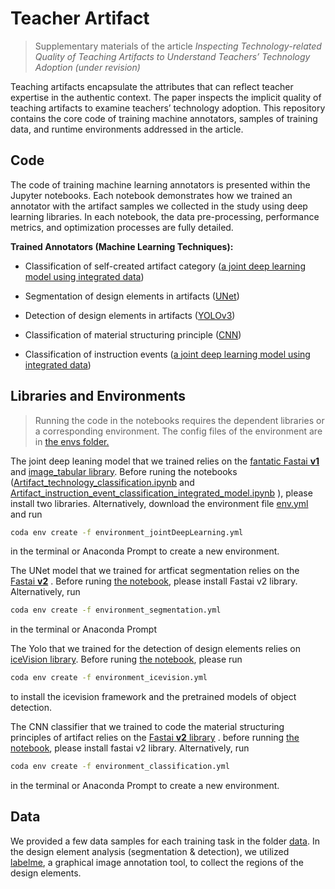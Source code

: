  


# Teacher Artifact
> Supplementary materials of the article *Inspecting Technology-related Quality of Teaching  Artifacts to Understand Teachers’ Technology Adoption (under revision)*

Teaching artifacts encapsulate the attributes that can reflect teacher expertise in the authentic context. The paper inspects the implicit quality of teaching artifacts to examine teachers’ technology adoption. This repository contains the core code of training machine annotators, samples of training data, and runtime environments addressed in the article.

## Code
The code of training machine learning annotators is presented within the Jupyter notebooks. Each notebook demonstrates how we trained an annotator with the artifact samples we collected in the study using deep learning libraries. In each notebook, the data pre-processing, performance metrics, and optimization processes are fully detailed.

**Trained  Annotators (Machine Learning Techniques):**

- Classification of self-created artifact category ([a joint deep learning model using integrated data](https://arxiv.org/abs/1910.03910))

- Segmentation of design elements in artifacts ([UNet](https://en.wikipedia.org/wiki/U-Net))

- Detection of design elements in artifacts ([YOLOv3](https://pjreddie.com/darknet/yolo/))

- Classification of material structuring principle ([CNN](https://en.wikipedia.org/wiki/Convolutional_neural_network))

- Classification of instruction events ([a joint deep learning model using integrated data](https://arxiv.org/abs/1910.03910))

## Libraries and Environments
> Running the code in the notebooks requires the dependent libraries or a corresponding environment. The config files of the environment are in [the envs folder.](https://github.com/lwzhengEDU/teacherArtifact/tree/main/envs)
> 
The joint deep leaning model that we trained relies on the [fantatic Fastai  **v1**](https://github.com/fastai/fastai1) and [image_tabular library](https://github.com/naity/image_tabular). Before runing the notebooks ([Artifact_technology_classification.ipynb](https://github.com/lwzhengEDU/teacherArtifact/blob/main/Artifact_technology_classification.ipynb "Artifact_technology_classification.ipynb") and [Artifact_instruction_event_classification_integrated_model.ipynb](https://github.com/lwzhengEDU/teacherArtifact/blob/main/Artifact_instruction_event_classification_integrated_model.ipynb "Artifact_instruction_event_classification_integrated_model.ipynb") ), please install two libraries. Alternatively, download the environment file  [env.yml](https://github.com/lwzhengEDU/teacherArtifact/blob/main/envs/environment_jointDeepLearning.yml)  and  run 
```bash
coda env create -f environment_jointDeepLearning.yml
```
 in the terminal or Anaconda Prompt to create a new environment.

The UNet model that we trained for artficat segmentation relies on the [Fastai **v2**](https://github.com/fastai/fastai) . Before runing [the notebook](https://github.com/lwzhengEDU/teacherArtifact/blob/main/Artifact_segmentation_text.ipynb), please install Fastai v2 library. Alternatively, run 
```bash
coda env create -f environment_segmentation.yml
```
 in the terminal or Anaconda Prompt

The Yolo that we trained for the detection of design elements relies on [iceVision library](https://github.com/airctic/icevision). Before runing [the notebook](https://github.com/lwzhengEDU/teacherArtifact/blob/main/Artifact_objectDetection.ipynb), please run 
```bash
coda env create -f environment_icevision.yml
```
to install the icevision framework and the pretrained models of object detection.

The CNN classifier that we trained to code the material structuring principles of artifact relies on the [Fastai **v2** library](https://github.com/fastai/fastai) . before running [the notebook](https://github.com/lwzhengEDU/teacherArtifact/blob/main/Artifact_Signaling_Classification.ipynb), please install fastai v2 library. Alternatively,  run 
```bash
coda env create -f environment_classification.yml
```
 in the terminal or Anaconda Prompt to create a new environment.



## Data

We provided a few data samples for each training task in the folder [data](https://github.com/lwzhengEDU/teacherArtifact/tree/main/data). In the design element analysis (segmentation & detection), we utilized [labelme](https://github.com/wkentaro/labelme), a graphical image annotation tool, to collect the regions of the design elements.

